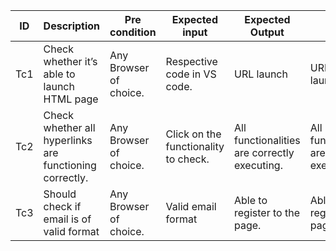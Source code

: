 |ID|Description|Pre condition|Expected input|Expected Output|Actual Output|
|--|-----------|-------------|--------------|---------------|--------------|
|Tc1|Check whether it’s able to launch HTML page| Any Browser of choice.|Respective code in VS code.|URL launch|URL is launched.|
|Tc2	|Check whether all hyperlinks are functioning correctly.|	Any Browser of choice.|	Click on the functionality to check.|	All functionalities are correctly executing.|	All functionalities are correctly executing.|
|Tc3	|Should check if email is of valid format	|Any Browser of choice.|	Valid email format|	Able to register to the page.|	Able to register to the page.|

